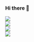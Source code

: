 ### Hi there 👋

<!--
**nuitfsdev/nuitfsdev** is a ✨ _special_ ✨ repository because its `README.md` (this file) appears on your GitHub profile.

Here are some ideas to get you started:

- 🔭 I’m currently working on ...
- 🌱 I’m currently learning ...
- 👯 I’m looking to collaborate on ...
- 🤔 I’m looking for help with ...
- 💬 Ask me about ...
- 📫 How to reach me: ...
- 😄 Pronouns: ...
- ⚡ Fun fact: ...
-->
  <img align="center" src="https://github-readme-stats.vercel.app/api?username=nuitfsdev&show_icons=true&theme=radical" />
<br>
 <img align="center" src="https://github-profile-summary-cards.vercel.app/api/cards/profile-details?username=nuitfsdev&theme=2077" />
<br>
 <img align="center" src="http://github-profile-summary-cards.vercel.app/api/cards/productive-time?username=nuitfsdev&theme=2077&utcOffset=8" />
<br>
  <img align="center" src="https://github-readme-stats.vercel.app/api/top-langs/?username=nuitfsdev&layout=compact&them=radical" />
<br>

